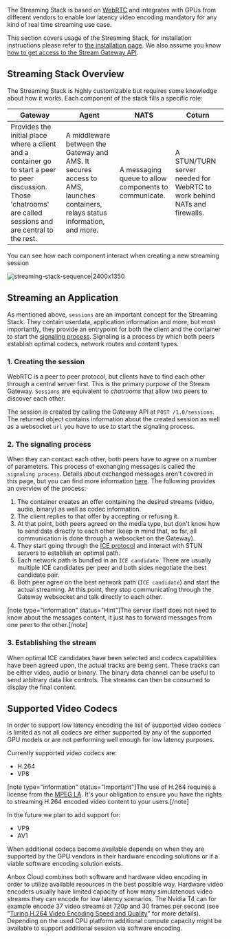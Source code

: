 The Streaming Stack is based on [WebRTC](https://webrtc.org/) and integrates with GPUs from different vendors to enable low latency video encoding mandatory for any kind of real time streaming use case.

This section covers usage of the Streaming Stack, for installation instructions please refer to [the installation page](https://discourse.ubuntu.com/t/installation-quickstart/17744).
We also assume you know [how to get access to the Stream Gateway API](https://discourse.ubuntu.com/t/access-the-stream-gateway/17784).

## Streaming Stack Overview

The Streaming Stack is highly customizable but requires some knowledge about how it works.
Each component of the stack fills a specific role:

| Gateway                                                                                                                                                             | Agent                                                                                                                         | NATS                                                  | Coturn                                                                                  |
|---------------------------------------------------------------------------------------------------------------------------------------------------------------------|-------------------------------------------------------------------------------------------------------------------------------|-------------------------------------------------------|-------------------------------------------------------------------------|
| Provides the initial place where a client and a container go to start a peer to peer discussion. Those 'chatrooms' are called sessions and are central to the rest. | A middleware between the Gateway and AMS. It secures access to AMS, launches containers, relays status information, and more. | A messaging queue to allow components to communicate. | A STUN/TURN server needed for WebRTC to work behind NATs and firewalls. |

You can see how each component interact when creating a new streaming session

![streaming-stack-sequence|2400x1350](upload://wsIbNMDA3PLkdS54W5GIlUNfkWk.png)

## Streaming an Application

As mentioned above, `sessions` are an important concept for the Streaming Stack. They contain userdata, application information and more, but most importantly, they provide an entrypoint for both the client and the container to start the [signaling process](https://www.html5rocks.com/en/tutorials/webrtc/infrastructure/).
Signaling is a process by which both peers establish optimal codecs, network routes and content types.

### 1. Creating the session

WebRTC is a peer to peer protocol, but clients have to find each other through a central server first.
This is the primary purpose of the Stream Gateway. `Sessions` are equivalent to *chatrooms* that allow two peers to discover each other.

The session is created by calling the Gateway API at `POST /1.0/sessions`. The returned object contains information about the created session as well as a websocket `url` you have to use to start the signaling process.

### 2. The signaling process

When they can contact each other, both peers have to agree on a number of parameters. This process of exchanging messages is called the `signaling process`.
Details about exchanged messages aren't covered in this page, but you can find more information [here](https://developer.mozilla.org/en-US/docs/Web/API/WebRTC_API/Signaling_and_video_calling).
The following provides an overview of the process:

 1. The container creates an offer containing the desired streams (video, audio, binary) as well as codec
    information.
 2. The client replies to that offer by accepting or refusing it.
 3. At that point, both peers agreed on the media type, but don't know how to send data directly to each other (keep in mind that, so far, all communication is done through a websocket on the Gateway).
 4. They start going through the [ICE protocol](https://developer.mozilla.org/en-US/docs/Web/API/WebRTC_API/Signaling_and_video_calling) and interact with STUN servers to establish an optimal path.
 5. Each network path is bundled in an `ICE candidate`. There are usually multiple ICE candidates per peer and both sides negotiate the best candidate pair.
 6. Both peer agree on the best network path (`ICE candidate`) and start the actual streaming. At this point, they stop communicating through the Gateway websocket and talk directly to each other.

[note type="information" status="Hint"]The server itself does not need to know about the messages content, it just has to forward messages from one peer to the other.[/note]

### 3. Establishing the stream

When optimal ICE candidates have been selected and codecs capabilities have been agreed upon, the actual tracks are being sent. These tracks can be either video, audio or binary. The binary data channel can be useful to send arbitrary data like controls.
The streams can then be consumed to display the final content.

## Supported Video Codecs

In order to support low latency encoding the list of supported video codecs is limited as not all codecs are either supported by any of the supported GPU models or are not performing well enough for low latency purposes.

Currently supported video codecs are:

 * H.264
 * VP8

[note type="information" status="Important"]The use of H.264 requires a license from the [MPEG LA](https://www.mpegla.com/). It's your obligation to ensure you have the rights to streaming H.264 encoded video content to your users.[/note]

In the future we plan to add support for:

 * VP9
 * AV1

When additional codecs become available depends on when they are supported by the GPU vendors in their hardware encoding solutions or if a viable software encoding solution exists.

Anbox Cloud combines both software and hardware video encoding in order to utilize available resources in the best possible way. Hardware video encoders usually have limited capacity of how many simulatenous video streams they can encode for low latency scenarios. The Nvidia T4 can for example encode 37 video streams at 720p and 30 frames per second (see "[Turing H.264 Video Encoding Speed and Quality](https://devblogs.nvidia.com/turing-h264-video-encoding-speed-and-quality/)" for more details). Depending on the used CPU platform additional compute capacity might be available to support additional session via software encoding.
